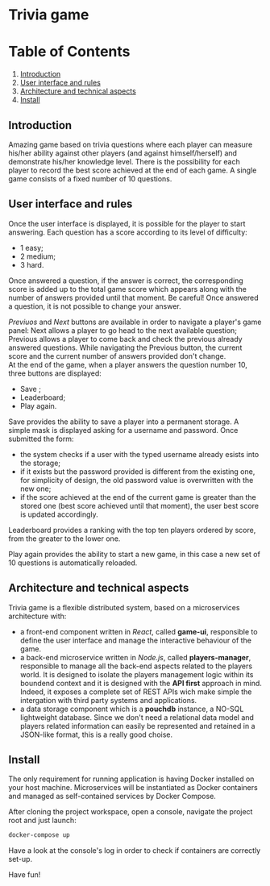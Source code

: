# Trivia game

# Table of Contents
1. [Introduction](#Introduction)
2. [User interface and rules](#user-interface-and-rules)
3. [Architecture and technical aspects](#architecture-and-technical-aspects)
4. [Install](#Install)

## Introduction
Amazing game based on trivia questions where each player can measure his/her ability against other players (and against himself/herself) and demonstrate his/her knowledge level. There is the possibility for each player to record the best score achieved at the end of each game. A single game consists of a fixed number of 10 questions.  

## User interface and rules
Once the user interface is displayed, it is possible for the player to start answering. Each question has a score according to its level of difficulty: 
- 1 easy;
- 2 medium;
- 3 hard.

Once answered a question, if the answer is correct, the corresponding score is added up to the total game score which appears along with the number of answers provided until that moment.
Be careful! Once answered a question, it is not possible to change your answer.

*Previuos* and *Next* buttons are available in order to navigate a player's game panel: Next allows a player to go head to the next available question; Previous allows a player to come back and check the previous already answered questions.
While navigating the Previous button, the current score and the current number of answers provided don't change.      
At the end of the game, when a player answers the question number 10, three buttons are displayed: 
- Save ;
- Leaderboard;
- Play again.  

Save provides the ability to save a player into a permanent storage. A simple mask is displayed asking for a username and password. Once submitted the form:
- the system checks if a user with the typed username already esists into the storage;
- if it exists but the password provided is different from the existing one, for simplicity of design, the old password value is overwritten with the new one;
- if the score achieved at the end of the current game is greater than the stored one (best score achieved until that moment), the user best score is updated accordingly. 

Leaderboard provides a ranking with the top ten players ordered by score, from the greater to the lower one.

Play again provides the ability to start a new game, in this case a new set of 10 questions is automatically reloaded. 

## Architecture and technical aspects
Trivia game is a flexible distributed system, based on a microservices architecture with:
- a front-end component written in *React*, called **game-ui**, responsible to define the user interface and manage the interactive behaviour of the game.
- a back-end microservice written in *Node.js*, called **players-manager**, responsible to manage all the back-end aspects related to the players world. It is designed to isolate the players management logic within its boundend context and it is designed with the **API first** approach in mind. Indeed, it exposes a complete set of REST APIs wich make simple the intergation with third party systems and applications.      
- a data storage component which is a **pouchdb** instance, a NO-SQL lightweight database. Since we don't need a relational data model and players related information can easily be represented and retained in a JSON-like format, this is a really good choise.     

## Install
The only requirement for running application is having Docker installed on your host machine.
Microservices will be instantiated as Docker containers and managed as self-contained services by Docker Compose. 

After cloning the project workspace, open a console, navigate the project root and just launch: 

```sh
docker-compose up
```

Have a look at the console's log in order to check if containers are correctly set-up.


Have fun!